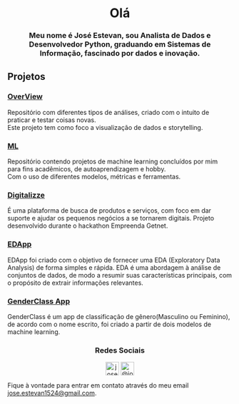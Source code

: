<h1 align="center">Olá</h1>
<h3 align="center">Meu nome é José Estevan, sou Analista de Dados e Desenvolvedor Python, graduando em Sistemas de Informação, fascinado por dados e inovação.</h3>

<h2 align="left">Projetos</h2>
<h3 align="left"><a href="https://github.com/JoseEstevan/OverView">OverView</a></h3>
<p>Repositório com diferentes tipos de análises, criado com o intuito de praticar e testar coisas novas.<br/>                                                                      Este projeto tem como foco a visualização de dados e storytelling.</p>                                                               

<h3 align="left"><a href="https://github.com/JoseEstevan/ML">ML</a></h3>
<p>Repositório contendo projetos de machine learning concluídos por
mim para fins acadêmicos, de autoaprendizagem e hobby.<br/>
Com o uso de diferentes modelos, métricas e ferramentas.</p>

<h3 align="left"><a href="https://sites.google.com/view/digitalizzze">Digitalizze</a></h3>
<p>É uma plataforma de busca de produtos e serviços, com foco em dar suporte e ajudar os pequenos negócios a se tornarem digitais.
  Projeto desenvolvido durante o hackathon Empreenda Getnet.</p>

<h3 align="left"><a href="https://edapp.herokuapp.com/">EDApp</a></h3>
<p>EDApp foi criado com o objetivo de fornecer uma EDA (Exploratory
Data Analysis) de forma simples e rápida. EDA é uma abordagem à
análise de conjuntos de dados, de modo a resumir suas características
principais, com o propósito de extrair informações relevantes.</p>


<h3 align="left"><a href="https://genderclass-app.herokuapp.com/">GenderClass App</a></h3> 
<p>GenderClass é um app de classificação de gênero(Masculino ou
Feminino), de acordo com o nome escrito, foi criado a partir de
dois modelos de machine learning.</p>


<h3 align="center">Redes Sociais</h3>

<p align="center">
<a href="https://www.linkedin.com/in/joseestevan/" target="blank"><img align="center" src="https://cdn.jsdelivr.net/npm/simple-icons@3.0.1/icons/linkedin.svg" alt="joseestevan" height="30" width="30" /></a>
<a href="https://medium.com/@joseestevan" target="blank"><img align="center" src="https://cdn.jsdelivr.net/npm/simple-icons@3.0.1/icons/medium.svg" alt="@joseestevan" height="30" width="30" /></a>
</p>

Fique à vontade para entrar em contato através do meu email jose.estevan1524@gmail.com.
